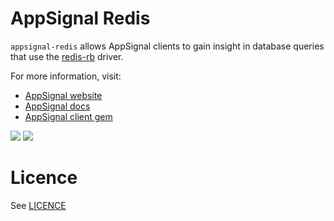 AppSignal Redis
===============

`appsignal-redis` allows AppSignal clients to gain insight in database queries
that use the [redis-rb](https://github.com/redis/redis-rb) driver.

For more information, visit:

* [AppSignal website](http://appsignal.com)
* [AppSignal docs](http://docs.appsignal.com/tweaks-in-your-code/integration-gems.html)
* [AppSignal client gem](https://github.com/appsignal/appsignal)

[<img src="https://travis-ci.org/appsignal/appsignal-redis.png?branch=master"/>](http://travis-ci.org/appsignal/appsignal-redis)
[<img src="https://codeclimate.com/github/appsignal/appsignal-redis.png"/>](https://codeclimate.com/github/appsignal/appsignal-redis)

Licence
=======

See [LICENCE](https://github.com/appsignal/appsignal-redis/blob/master/LICENSE)
